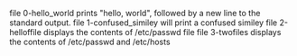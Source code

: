file 0-hello_world prints "hello, world", followed by a new line to the standard output.
file 1-confused_similey will print a confused similey
file 2-helloffile displays the contents of /etc/passwd file
file 3-twofiles displays the contents of /etc/passwd and /etc/hosts
